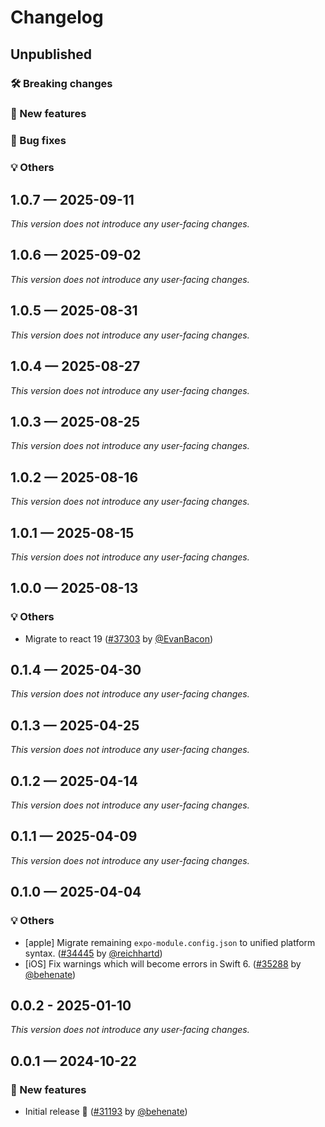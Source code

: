 # Changelog

## Unpublished

### 🛠 Breaking changes

### 🎉 New features

### 🐛 Bug fixes

### 💡 Others

## 1.0.7 — 2025-09-11

_This version does not introduce any user-facing changes._

## 1.0.6 — 2025-09-02

_This version does not introduce any user-facing changes._

## 1.0.5 — 2025-08-31

_This version does not introduce any user-facing changes._

## 1.0.4 — 2025-08-27

_This version does not introduce any user-facing changes._

## 1.0.3 — 2025-08-25

_This version does not introduce any user-facing changes._

## 1.0.2 — 2025-08-16

_This version does not introduce any user-facing changes._

## 1.0.1 — 2025-08-15

_This version does not introduce any user-facing changes._

## 1.0.0 — 2025-08-13

### 💡 Others

- Migrate to react 19 ([#37303](https://github.com/expo/expo/pull/37303) by [@EvanBacon](https://github.com/EvanBacon))

## 0.1.4 — 2025-04-30

_This version does not introduce any user-facing changes._

## 0.1.3 — 2025-04-25

_This version does not introduce any user-facing changes._

## 0.1.2 — 2025-04-14

_This version does not introduce any user-facing changes._

## 0.1.1 — 2025-04-09

_This version does not introduce any user-facing changes._

## 0.1.0 — 2025-04-04

### 💡 Others

- [apple] Migrate remaining `expo-module.config.json` to unified platform syntax. ([#34445](https://github.com/expo/expo/pull/34445) by [@reichhartd](https://github.com/reichhartd))
- [iOS] Fix warnings which will become errors in Swift 6. ([#35288](https://github.com/expo/expo/pull/35288) by [@behenate](https://github.com/behenate))

## 0.0.2 - 2025-01-10

_This version does not introduce any user-facing changes._

## 0.0.1 — 2024-10-22

### 🎉 New features

- Initial release 🎉 ([#31193](https://github.com/expo/expo/pull/31193) by [@behenate](https://github.com/behenate))
